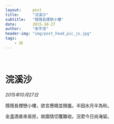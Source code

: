 ```yaml
---
layout:     post
title:      "浣溪沙"
subtitle:   "隱隱長煙戀小樓"
date:       2015-10-27
author:     "朱宇浩"
header-img: "img/post_head_pic_js.jpg"
tags:
    - 词
---
```


​
# 浣溪沙
*2015年10月27日*

隱隱長煙戀小樓，欲言應曉並顏羞。半因水月半為秋。

金盞酒香來易拒，故園情切覆難收。況君今日尚淹留。

